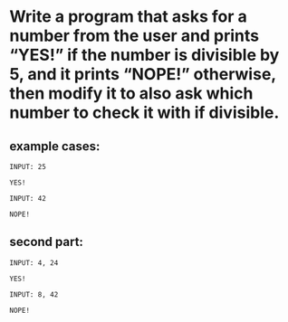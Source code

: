 # Write a program that asks for a number from the user and prints “YES!” if the number is divisible by 5, and it prints “NOPE!” otherwise, then modify it to also ask which number to check it with if divisible.

## example cases:

```
INPUT: 25

YES!

INPUT: 42

NOPE!
```

## second part:

```
INPUT: 4, 24

YES!

INPUT: 8, 42

NOPE!
```
